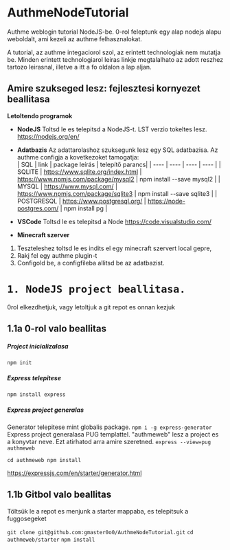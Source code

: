 # AuthmeNodeTutorial


Authme weblogin tutorial NodeJS-be. 0-rol feleptunk egy alap nodejs alapu weboldalt, ami kezeli az authme felhasznalokat.

A tutorial, az authme integaciorol szol, az erintett technologiak nem mutatja be. Minden erintett technologiarol leiras linkje megtalalhato az adott reszhez tartozo leirasnal, illetve a itt a fo oldalon a lap aljan.

## Amire szukseged lesz: fejlesztesi kornyezet beallitasa

**Letoltendo programok**


- **NodeJS**
Toltsd le es telepitsd a NodeJS-t. LST verzio tokeltes lesz.
https://nodejs.org/en/

- **Adatbazis**
  Az adattarolashoz szuksegunk lesz egy SQL adatbazisa. 
  Az authme configja a kovetkezoket tamogatja:  
  | SQL | link | package leírás | telepítő parancs|
  | ---- | ---- | ---- | ---- |
  | SQLITE | https://www.sqlite.org/index.html | https://www.npmjs.com/package/mysql2 | npm install --save mysql2 |
  | MYSQL | https://www.mysql.com/ | https://www.npmjs.com/package/sqlite3 | npm install --save sqlite3 |
  | POSTGRESQL | https://www.postgresql.org/ | https://node-postgres.com/ | npm install pg |




- **VSCode**
Toltsd le es telepitsd a Node
https://code.visualstudio.com/

- **Minecraft szerver**
1. Teszteleshez toltsd le es indits el egy minecraft szervert local gepre,
2. Rakj fel egy authme plugin-t
3. Configold be, a configfileba allitsd be az adatbazist.


# `1. NodeJS project beallitasa.`
0rol elkezdhetjuk, vagy letoltjuk a git repot es onnan kezjuk


## 1.1a	0-rol valo beallitas


##### Project inicializalasa
`npm init`
##### Express telepitese
`npm install express`

##### Express project generalas
Generator telepitese mint globalis package. 
`npm i -g express-generator`
Express project generalasa PUG templattel. "authmeweb" lesz a project es a konyvtar neve. Ezt atirhatod arra amire szeretned.
`express --view=pug authmeweb`

`cd authmeweb
npm install`

https://expressjs.com/en/starter/generator.html


## 1.1b	Gitbol valo beallitas

Töltsük le a repot es menjunk a starter mappaba, es telepitsuk a fuggosegeket

`git clone git@github.com:gmaster0o0/AuthmeNodeTutorial.git`
`cd authmeweb/starter`
`npm install`







